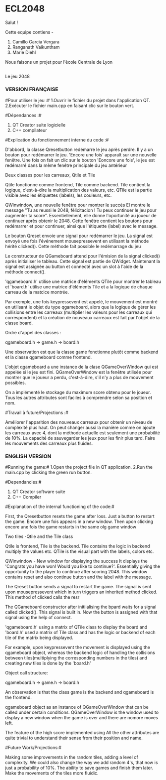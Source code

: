 # ECL2048

Salut !

Cette equipe contiens -

1. Camillo Garcia Vergara
2. Ranganath Vaikuntham
3. Marie Diehl

Nous faisons un projet pour l'ècole Centrale de Lyon

##
Le jeu 2048


### VERSION FRANÇAISE ###

#Pour utiliser le jeu :#
1.Ouvrir le fichier du projet dans l'application QT.
2.Exécuter le fichier main.cpp en faisant clic sur le bouton vert.

#Dépendances :#
1. QT Creator suite logicielle
2. C++ compilateur

#Explication du fonctionnement interne du code :#

D'abbord, la classe Qresetbutton redémarre le jeu après perdre.
Il y a un bouton pour redémarrer le jeu.
'Encore une fois' apparaît sur une nouvelle fenêtre.
Une fois on fait un clic sur le bouton 'Eoncore une fois', le jeu est redémarré dans la même fenêtre principale du jeu antérieur


Deux classes pour les carreaux, Qtile et Tile

Qtile fonctionne comme frontend, Tile comme backend.
Tile contient la logique, c'est-à-dire la multiplication des valeurs, etc.
QTile est la partie visible avec les étiquettes (labels), les couleurs, etc.

QWinwindow, une nouvelle fenêtre pour montrer le succès
El montre le message "Tu as reussi le 2048, félicitacion ! Tu peux continuer le jeu pour augmenter ta score".
Essentiellement, elle donne l'oportunité au joueur de continuer après obtenir le 2048.
Cette fenêtre contient les boutons pour redémarrer et pour continuer, ainsi que l'étiquette (label) avec le message.

Le bouton Qreset envoie une signal pour redémarrer le jeu.
La signal est envoyé une fois l'événement mousepressevent en utilisant la méthode hérité clicked().
Cette méthode fait possible le redémarrage du jeu

Le constructeur de QGameboard attend pour l'émision de la signal clicked() après initialiser le tableau.
Cette signal est partie de QWidget. 
Maintenant la signal est assignée au button et connecté avec un slot à l'aide de la méthode connect().

'qgameboard.h' utilise une matrice d'éléments QTile pour montrer le tableau et
'board.h' utilise une matrice d'éléments Tile et a la logique de chaque carreau de la matcice montrée.

Par exemple, une fois keypressevent est appelé, le mouvement est montré en utilisant le objet du type qgameboard, alors que la logique de gérer les collisions entre les carreaux (multiplier les valeurs pour les carreaux qui correspondent) et la création de nouveaux carreaux est fait par l'objet de la classe board.


Ordre d'appel des classes :

qgameboard.h -> game.h -> board.h
 
Une observation est que la classe game fonctionne plutôt comme backend et la classe qgameboard comme frontend.

L'objet qgameboard a une instance de la clase QGameOverWindow qui est appelée si le jeu est fini.
QGameOverWindow est la fenêtre utilisée pour montrer que le joueur a perdu, c'est-à-dire, s'il n'y a plus de mouvement possibles.

On a implémenté le stockage du maximum score obtenu pour le joueur.
Tous les autres attributes sont faciles à comprendre selon sa position et nom.
 
#Travail à future/Projections :#

Améliorer l'apparition des nouveaux carreaux pour obtenir un niveau de complexité plus haut.
On peut changer aussi la manière comme on ajoute les carreaux avec 4, dont la méthode actuelle est seulement une probabilité de 10%.
La capacité de sauvegarder les jeux pour les finir plus tard.
Faire les mouvements des carreaux plus fluides.



### ENGLISH VERSION ###

#Running the game:#
1.Open the project file in QT application.
2.Run the main.cpp by clicking the green run button.

#Dependancies:#
1. QT Creator software suite
2. C++ Compiler

#Explanation of the internal functioning of the code:#

First, the Qresetbutton resets the game after loss.
Just a button to restart the game.
Encore une fois appears in a new window.
Then upon clicking encore une fois the game restarts in the same olg game window


Two tiles -Qtile and the Tile class

Qtile is frontend, Tile is the  backend.
Tile contains the logic in backend multiply the values etc.
QTile is the visual part with the labels, colors etc.

QWinwindow - New window for displaying the success
It displays the 'Congrats you have won! Would you like to continue?'.
Essentially giving the opportunity to the player to continue after scoring 2048.
This window contains reset and also continue button and the label with the message.

The Qreset button sends a signal to restart the game.
The signal is sent upon mousepressevent which in turn triggers 
an inherited method clicked.
This method  of clicked calls the resr

The QGameboard constructor after initiialising the bpard waits for a signal called clicked().
This signal is built in. 
Now the button is assigned with that signal using the help of connect.

'qgameboard.h' using a matrix of QTile class to display the board and 
'board.h' used a matrix of Tile class and has the logic or backend of
each tile of the matrix being displayed.

For example, upon keypressevent the movement is displayed using the qgameboard object,
whereas the backend logic of handling the collisions between tiles(multiplying the corresponding
numbers in the tiles) and creating new tiles is done by the 'board.h' 

Object call structure:

qgameboard.h -> game.h -> board.h
 
An observation is that the class game is the backend and qgameboard is the frontend.

qgameboard object as an instance of QGameOverWindow that can be called under certain conditions.
QGameOverWindow is the window used to display a new window when the game is over and there are nomore moves left.

The feature of the high score implemented using 
All the other attributes are quite trivial to understand their sense from their position and name.
 
#Future Work/Projections:#

Making some improvements in the random tiles, adding a level of complexity.
We could also change the way we add random 4's, that now is just a probability of 10%.
The ability to save games and finish them later.
Make the movements of the tiles more fluidic. 
